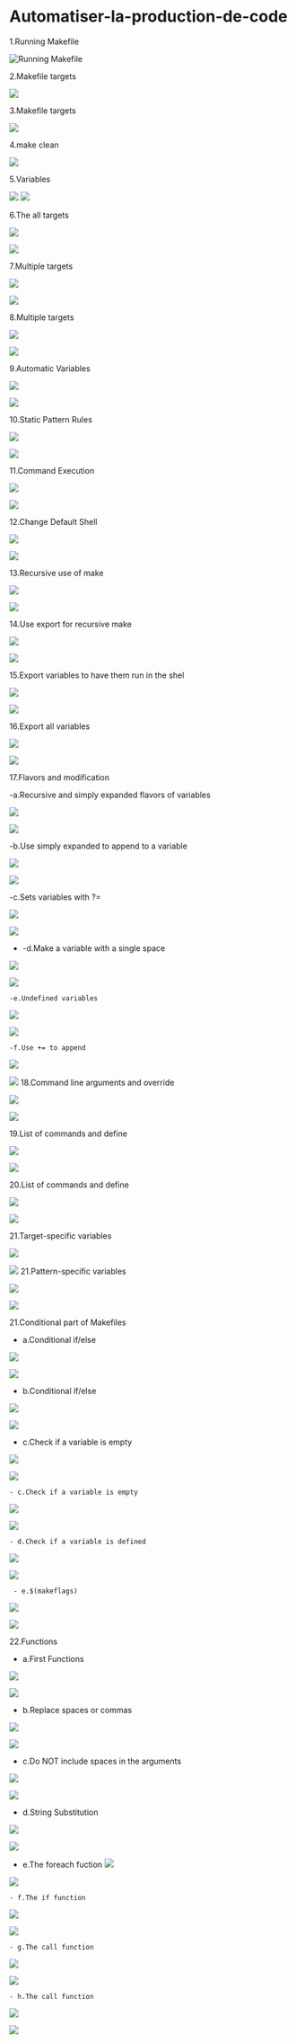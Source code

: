 # Automatiser-la-production-de-code

 1.Running Makefile
 
  ![](screenes/a1.PNG? "Running Makefile")

 2.Makefile targets
 
   ![](screenes/a2.PNG)
   
 3.Makefile targets
 
   ![](screenes/a4.PNG)
   
 4.make clean
 
   ![](screenes/a5.PNG)
 
 5.Variables
 
   ![](screenes/variables2.PNG)
   ![](screenes/variables1.PNG)
 
 6.The all targets
 
   ![](screenes/all-2.PNG)
   
   ![](screenes/all-1.PNG)
   
 7.Multiple targets
  
   ![](screenes/multipletargets1.PNG)
   
   ![](screenes/multipletargets2.PNG)
   
 8.Multiple targets
  
   ![](screenes/multipletargets1.PNG)
   
   ![](screenes/multipletargets2.PNG)
 
 9.Automatic Variables
 
   ![](screenes/automatic-v1.PNG)
   
   ![](screenes/automatic-v2.PNG)
   
 10.Static Pattern Rules
     
   ![](screenes/staticpatternrules1.PNG)
   
   ![](screenes/staticpattern2.PNG)
   
 11.Command Execution
 
   ![](screenes/cmdexecution1.PNG)
   
   ![](screenes/cmdexecution2.PNG)
 
 12.Change Default Shell
 
   ![](screenes/change-default-shell.PNG)
   
   ![](screenes/changedefaultshell2.PNG)
   
 13.Recursive use of make
 
   ![](screenes/1.PNG)
   
   ![](screenes/2.PNG)
   
 14.Use export for recursive make
   
   ![](screenes/3.PNG)
   
   ![](screenes/4.PNG)
   
 15.Export variables to have them run in the shel
   
   ![](screenes/5.PNG)
   
   ![](screenes/6.PNG)
   
 16.Export all variables
   
   ![](screenes/7.PNG)
   
   ![](screenes/8.PNG)
   
 17.Flavors and modification
   
   -a.Recursive and simply expanded flavors of variables
 
   ![](screenes/9.PNG)
   
   ![](screenes/10.PNG)
   
  -b.Use simply expanded to append to a variable
 
   ![](screenes/11.PNG)
   
   ![](screenes/12.PNG)
   
   -c.Sets variables with ?= 
 
   ![](screenes/13.PNG)
   
   ![](screenes/14.PNG)

 -  -d.Make a variable with a single space
 
   ![](screenes/15.PNG)
   
   ![](screenes/16.PNG)
   
    -e.Undefined variables
   
   ![](screenes/17.PNG)
   
   ![](screenes/18.PNG)
   
    -f.Use += to append
   
   ![](screenes/19.PNG)
   
   ![](screenes/20.PNG)
 18.Command line arguments and override
 
   ![](screenes/21.PNG)
   
   ![](screenes/22.PNG)
 
 19.List of commands and define
 
   ![](screenes/23.PNG)
   
   ![](screenes/24.PNG)
   
  20.List of commands and define
 
   ![](screenes/25.PNG)
   
   ![](screenes/26.PNG)
   
 21.Target-specific variables
   
   ![](screenes/27.PNG)
   
   ![](screenes/28.PNG)
 21.Pattern-specific variables
   
   ![](screenes/29.PNG)
   
   ![](screenes/30.PNG)
    
 21.Conditional part of Makefiles
 
   - a.Conditional if/else
   
   ![](screenes/31.PNG)
   
   ![](screenes/32.PNG)
    
   - b.Conditional if/else
   
   ![](screenes/33.PNG)
   
   ![](screenes/34.PNG)
    
   - c.Check if a variable is empty
   
   ![](screenes/33.PNG)
   
   ![](screenes/34.PNG)
   
    - c.Check if a variable is empty
   
   ![](screenes/33.PNG)
   
   ![](screenes/34.PNG)
   
    - d.Check if a variable is defined
   ![](screenes/35.PNG)
   
   ![](screenes/36.PNG)
   
     - e.$(makeflags)
   
   ![](screenes/37.PNG)
   
   ![](screenes/38.PNG)
   
   
 22.Functions
 
   - a.First Functions
   
   ![](screenes/39.PNG)
   
   ![](screenes/40.PNG)
    
   - b.Replace spaces or commas
   
   ![](screenes/39.PNG)
   
   ![](screenes/40.PNG)
    
   - c.Do NOT include spaces in the arguments 
   
   ![](screenes/41.PNG)
   
   ![](screenes/42.PNG)
   
   - d.String Substitution
   
   ![](screenes/43.PNG)
   
   ![](screenes/44.PNG)
   
   - e.The foreach fuction
   ![](screenes/45.PNG)
   
   ![](screenes/46.PNG)
   
    - f.The if function
   
   ![](screenes/47.PNG)
   
   ![](screenes/48.PNG)
   
    - g.The call function
    
   ![](screenes/49.PNG)
   
   ![](screenes/50.PNG)
   
   
    - h.The call function
    
   ![](screenes/51.PNG)
   
   ![](screenes/52.PNG)
   
   
     
 
 
  
          
         
